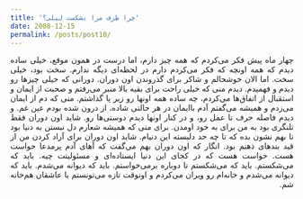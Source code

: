 ```yaml
---
title: 'چرا ظرف مرا بشکست لیلی؟'
date: 2008-12-15
permalink: /posts/post10/
---
```

<div align="justify" dir="rtl">

چهار ماه پیش فکر می‌کردم که همه چیز دارم، اما درست در همون موقع، خیلی ساده دیدم که همه اونچه که فکر می‌کردم دارم در لحظه‌ای دیگه ندارم. سخت بود، خیلی سخت. اما الان خوشحالم و شاکر برای گذروندن اون دوران. دورانی که خیلی چیزها رو دیدم و فهمیدم. دیدم منی که خیلی راحت برای بقیه بالا منبر می‌رفتم و صحبت از ایمان و استقبال از اتفاق‌ها می‌کردم، چه ساده همه اونها رو زیر پا گذاشتم. منی که دم از ایمان می‌زدم و همیشه می‌گفتم آدم باایمان در هر حالتی شاده، از درون شده بودم عین غم. و دیدم فاصله حرف تا عمل رو، و در کنار اونها دیدم دوستی‌ها رو. شاید اون دوران فقط تلنگری بود به من برای به خود اومدن. برای منی که همیشه شعارم دل نبستن به دنیا بود تا بهم نشون بده که تا چه حد دلبسته این دنیام. شاید اون دوران برای آزاد کردن من از قید بندهای ذهنم بود. انگار که اون دوران بهم می‌گفت که آهای آدم پرمدعا حواست هست. حواست هست که در کجای این دنیا ایستاده‌ای و مسئولیتت چیه. باید که می‌شکستم. باید که می‌شکستم تا دوباره برمی‌خواستم. باید که دیوانه می‌شدم. باید که دیوانه می‌شدم و خانه‌ام رو ویران می‌کردم و اونوقت تازه می‌تونستم با عاشقان هم‌خانه شم.

</div>
